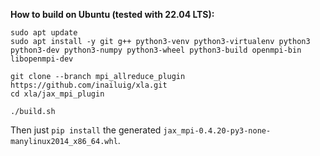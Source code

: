 __How to build on Ubuntu (tested with 22.04 LTS):__

```console
sudo apt update
sudo apt install -y git g++ python3-venv python3-virtualenv python3 python3-dev python3-numpy python3-wheel python3-build openmpi-bin libopenmpi-dev

git clone --branch mpi_allreduce_plugin https://github.com/inailuig/xla.git
cd xla/jax_mpi_plugin

./build.sh
```

Then just `pip install` the generated `jax_mpi-0.4.20-py3-none-manylinux2014_x86_64.whl`.
